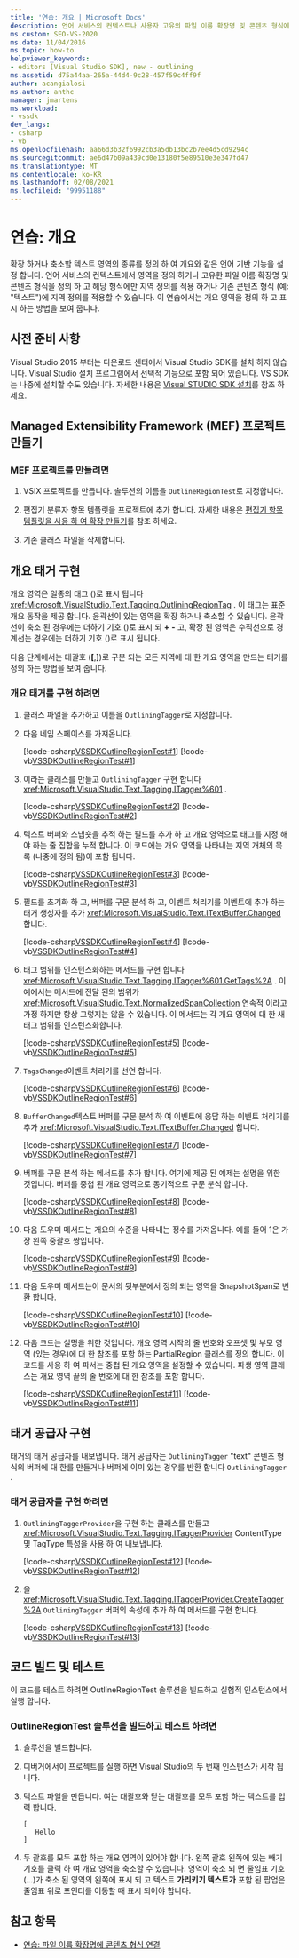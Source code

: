 ```yaml
---
title: '연습: 개요 | Microsoft Docs'
description: 언어 서비스의 컨텍스트나 사용자 고유의 파일 이름 확장명 및 콘텐츠 형식에 대해 개요 영역을 정의 하 고 표시 하는 방법에 대해 알아봅니다.
ms.custom: SEO-VS-2020
ms.date: 11/04/2016
ms.topic: how-to
helpviewer_keywords:
- editors [Visual Studio SDK], new - outlining
ms.assetid: d75a44aa-265a-44d4-9c28-457f59c4ff9f
author: acangialosi
ms.author: anthc
manager: jmartens
ms.workload:
- vssdk
dev_langs:
- csharp
- vb
ms.openlocfilehash: aa66d3b32f6992cb3a5db13bc2b7ee4d5cd9294c
ms.sourcegitcommit: ae6d47b09a439cd0e13180f5e89510e3e347fd47
ms.translationtype: MT
ms.contentlocale: ko-KR
ms.lasthandoff: 02/08/2021
ms.locfileid: "99951188"
---
```

# <a name="walkthrough-outlining"></a>연습: 개요
확장 하거나 축소할 텍스트 영역의 종류를 정의 하 여 개요와 같은 언어 기반 기능을 설정 합니다. 언어 서비스의 컨텍스트에서 영역을 정의 하거나 고유한 파일 이름 확장명 및 콘텐츠 형식을 정의 하 고 해당 형식에만 지역 정의를 적용 하거나 기존 콘텐츠 형식 (예: "텍스트")에 지역 정의를 적용할 수 있습니다. 이 연습에서는 개요 영역을 정의 하 고 표시 하는 방법을 보여 줍니다.

## <a name="prerequisites"></a>사전 준비 사항
 Visual Studio 2015 부터는 다운로드 센터에서 Visual Studio SDK를 설치 하지 않습니다. Visual Studio 설치 프로그램에서 선택적 기능으로 포함 되어 있습니다. VS SDK는 나중에 설치할 수도 있습니다. 자세한 내용은 [Visual STUDIO SDK 설치](../extensibility/installing-the-visual-studio-sdk.md)를 참조 하세요.

## <a name="create-a-managed-extensibility-framework-mef-project"></a>Managed Extensibility Framework (MEF) 프로젝트 만들기

### <a name="to-create-a-mef-project"></a>MEF 프로젝트를 만들려면

1. VSIX 프로젝트를 만듭니다. 솔루션의 이름을 `OutlineRegionTest`로 지정합니다.

2. 편집기 분류자 항목 템플릿을 프로젝트에 추가 합니다. 자세한 내용은 [편집기 항목 템플릿을 사용 하 여 확장 만들기](../extensibility/creating-an-extension-with-an-editor-item-template.md)를 참조 하세요.

3. 기존 클래스 파일을 삭제합니다.

## <a name="implement-an-outlining-tagger"></a>개요 태거 구현
 개요 영역은 일종의 태그 ()로 표시 됩니다 <xref:Microsoft.VisualStudio.Text.Tagging.OutliningRegionTag> . 이 태그는 표준 개요 동작을 제공 합니다. 윤곽선이 있는 영역을 확장 하거나 축소할 수 있습니다. 윤곽선이 축소 된 경우에는 더하기 기호 ()로 표시 되 **+** **-** 고, 확장 된 영역은 수직선으로 경계선는 경우에는 더하기 기호 ()로 표시 됩니다.

 다음 단계에서는 대괄호 (**[**,**]**)로 구분 되는 모든 지역에 대 한 개요 영역을 만드는 태거를 정의 하는 방법을 보여 줍니다.

### <a name="to-implement-an-outlining-tagger"></a>개요 태거를 구현 하려면

1. 클래스 파일을 추가하고 이름을 `OutliningTagger`로 지정합니다.

2. 다음 네임 스페이스를 가져옵니다.

     [!code-csharp[VSSDKOutlineRegionTest#1](../extensibility/codesnippet/CSharp/walkthrough-outlining_1.cs)]
     [!code-vb[VSSDKOutlineRegionTest#1](../extensibility/codesnippet/VisualBasic/walkthrough-outlining_1.vb)]

3. 이라는 클래스를 만들고 `OutliningTagger` 구현 합니다 <xref:Microsoft.VisualStudio.Text.Tagging.ITagger%601> .

     [!code-csharp[VSSDKOutlineRegionTest#2](../extensibility/codesnippet/CSharp/walkthrough-outlining_2.cs)]
     [!code-vb[VSSDKOutlineRegionTest#2](../extensibility/codesnippet/VisualBasic/walkthrough-outlining_2.vb)]

4. 텍스트 버퍼와 스냅숏을 추적 하는 필드를 추가 하 고 개요 영역으로 태그를 지정 해야 하는 줄 집합을 누적 합니다. 이 코드에는 개요 영역을 나타내는 지역 개체의 목록 (나중에 정의 됨)이 포함 됩니다.

     [!code-csharp[VSSDKOutlineRegionTest#3](../extensibility/codesnippet/CSharp/walkthrough-outlining_3.cs)]
     [!code-vb[VSSDKOutlineRegionTest#3](../extensibility/codesnippet/VisualBasic/walkthrough-outlining_3.vb)]

5. 필드를 초기화 하 고, 버퍼를 구문 분석 하 고, 이벤트 처리기를 이벤트에 추가 하는 태거 생성자를 추가 <xref:Microsoft.VisualStudio.Text.ITextBuffer.Changed> 합니다.

     [!code-csharp[VSSDKOutlineRegionTest#4](../extensibility/codesnippet/CSharp/walkthrough-outlining_4.cs)]
     [!code-vb[VSSDKOutlineRegionTest#4](../extensibility/codesnippet/VisualBasic/walkthrough-outlining_4.vb)]

6. 태그 범위를 인스턴스화하는 메서드를 구현 합니다 <xref:Microsoft.VisualStudio.Text.Tagging.ITagger%601.GetTags%2A> . 이 예에서는 메서드에 전달 된의 범위가 <xref:Microsoft.VisualStudio.Text.NormalizedSpanCollection> 연속적 이라고 가정 하지만 항상 그렇지는 않을 수 있습니다. 이 메서드는 각 개요 영역에 대 한 새 태그 범위를 인스턴스화합니다.

     [!code-csharp[VSSDKOutlineRegionTest#5](../extensibility/codesnippet/CSharp/walkthrough-outlining_5.cs)]
     [!code-vb[VSSDKOutlineRegionTest#5](../extensibility/codesnippet/VisualBasic/walkthrough-outlining_5.vb)]

7. `TagsChanged`이벤트 처리기를 선언 합니다.

     [!code-csharp[VSSDKOutlineRegionTest#6](../extensibility/codesnippet/CSharp/walkthrough-outlining_6.cs)]
     [!code-vb[VSSDKOutlineRegionTest#6](../extensibility/codesnippet/VisualBasic/walkthrough-outlining_6.vb)]

8. `BufferChanged`텍스트 버퍼를 구문 분석 하 여 이벤트에 응답 하는 이벤트 처리기를 추가 <xref:Microsoft.VisualStudio.Text.ITextBuffer.Changed> 합니다.

     [!code-csharp[VSSDKOutlineRegionTest#7](../extensibility/codesnippet/CSharp/walkthrough-outlining_7.cs)]
     [!code-vb[VSSDKOutlineRegionTest#7](../extensibility/codesnippet/VisualBasic/walkthrough-outlining_7.vb)]

9. 버퍼를 구문 분석 하는 메서드를 추가 합니다. 여기에 제공 된 예제는 설명을 위한 것입니다. 버퍼를 중첩 된 개요 영역으로 동기적으로 구문 분석 합니다.

     [!code-csharp[VSSDKOutlineRegionTest#8](../extensibility/codesnippet/CSharp/walkthrough-outlining_8.cs)]
     [!code-vb[VSSDKOutlineRegionTest#8](../extensibility/codesnippet/VisualBasic/walkthrough-outlining_8.vb)]

10. 다음 도우미 메서드는 개요의 수준을 나타내는 정수를 가져옵니다. 예를 들어 1은 가장 왼쪽 중괄호 쌍입니다.

     [!code-csharp[VSSDKOutlineRegionTest#9](../extensibility/codesnippet/CSharp/walkthrough-outlining_9.cs)]
     [!code-vb[VSSDKOutlineRegionTest#9](../extensibility/codesnippet/VisualBasic/walkthrough-outlining_9.vb)]

11. 다음 도우미 메서드는이 문서의 뒷부분에서 정의 되는 영역을 SnapshotSpan로 변환 합니다.

     [!code-csharp[VSSDKOutlineRegionTest#10](../extensibility/codesnippet/CSharp/walkthrough-outlining_10.cs)]
     [!code-vb[VSSDKOutlineRegionTest#10](../extensibility/codesnippet/VisualBasic/walkthrough-outlining_10.vb)]

12. 다음 코드는 설명을 위한 것입니다. 개요 영역 시작의 줄 번호와 오프셋 및 부모 영역 (있는 경우)에 대 한 참조를 포함 하는 PartialRegion 클래스를 정의 합니다. 이 코드를 사용 하 여 파서는 중첩 된 개요 영역을 설정할 수 있습니다. 파생 영역 클래스는 개요 영역 끝의 줄 번호에 대 한 참조를 포함 합니다.

     [!code-csharp[VSSDKOutlineRegionTest#11](../extensibility/codesnippet/CSharp/walkthrough-outlining_11.cs)]
     [!code-vb[VSSDKOutlineRegionTest#11](../extensibility/codesnippet/VisualBasic/walkthrough-outlining_11.vb)]

## <a name="implement-a-tagger-provider"></a>태거 공급자 구현
 태거의 태거 공급자를 내보냅니다. 태거 공급자는 `OutliningTagger` "text" 콘텐츠 형식의 버퍼에 대 한를 만들거나 버퍼에 이미 있는 경우를 반환 합니다 `OutliningTagger` .

### <a name="to-implement-a-tagger-provider"></a>태거 공급자를 구현 하려면

1. `OutliningTaggerProvider`을 구현 하는 클래스를 만들고 <xref:Microsoft.VisualStudio.Text.Tagging.ITaggerProvider> ContentType 및 TagType 특성을 사용 하 여 내보냅니다.

     [!code-csharp[VSSDKOutlineRegionTest#12](../extensibility/codesnippet/CSharp/walkthrough-outlining_12.cs)]
     [!code-vb[VSSDKOutlineRegionTest#12](../extensibility/codesnippet/VisualBasic/walkthrough-outlining_12.vb)]

2. 을 <xref:Microsoft.VisualStudio.Text.Tagging.ITaggerProvider.CreateTagger%2A> `OutliningTagger` 버퍼의 속성에 추가 하 여 메서드를 구현 합니다.

     [!code-csharp[VSSDKOutlineRegionTest#13](../extensibility/codesnippet/CSharp/walkthrough-outlining_13.cs)]
     [!code-vb[VSSDKOutlineRegionTest#13](../extensibility/codesnippet/VisualBasic/walkthrough-outlining_13.vb)]

## <a name="build-and-test-the-code"></a>코드 빌드 및 테스트
 이 코드를 테스트 하려면 OutlineRegionTest 솔루션을 빌드하고 실험적 인스턴스에서 실행 합니다.

### <a name="to-build-and-test-the-outlineregiontest-solution"></a>OutlineRegionTest 솔루션을 빌드하고 테스트 하려면

1. 솔루션을 빌드합니다.

2. 디버거에서이 프로젝트를 실행 하면 Visual Studio의 두 번째 인스턴스가 시작 됩니다.

3. 텍스트 파일을 만듭니다. 여는 대괄호와 닫는 대괄호를 모두 포함 하는 텍스트를 입력 합니다.

    ```
    [
       Hello
    ]
    ```

4. 두 괄호를 모두 포함 하는 개요 영역이 있어야 합니다. 왼쪽 괄호 왼쪽에 있는 빼기 기호를 클릭 하 여 개요 영역을 축소할 수 있습니다. 영역이 축소 되 면 줄임표 기호 (*...*)가 축소 된 영역의 왼쪽에 표시 되 고 텍스트 **가리키기 텍스트가** 포함 된 팝업은 줄임표 위로 포인터를 이동할 때 표시 되어야 합니다.

## <a name="see-also"></a>참고 항목
- [연습: 파일 이름 확장명에 콘텐츠 형식 연결](../extensibility/walkthrough-linking-a-content-type-to-a-file-name-extension.md)
